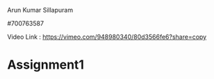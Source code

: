 Arun Kumar Sillapuram

#700763587

Video Link : https://vimeo.com/948980340/80d3566fe6?share=copy

# Assignment1
